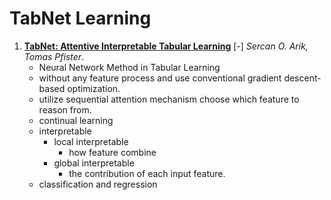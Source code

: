 # TabNet Learning

1. [**TabNet: Attentive Interpretable Tabular Learning**](https://github.com/iofu728/PaperRead/blob/master/paper/ML/TabularLearning/TabNet.pdf) [-] _Sercan O. Arik, Tomas Pfister_.
   - Neural Network Method in Tabular Learning
   - without any feature process and use conventional gradient descent-based optimization.
   - utilize sequential attention mechanism choose which feature to reason from.
   - continual learning
   - interpretable
     - local interpretable
       - how feature combine
     - global interpretable
       - the contribution of each input feature.
   - classification and regression
